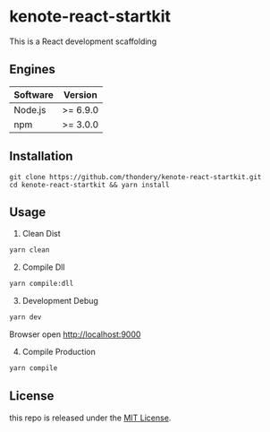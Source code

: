 # kenote-react-startkit
This is a React development scaffolding

## Engines

| Software | Version  |
|----------|----------|
| Node.js  | >= 6.9.0 |
| npm      | >= 3.0.0 |

## Installation

```
git clone https://github.com/thondery/kenote-react-startkit.git
cd kenote-react-startkit && yarn install
```

## Usage

1. Clean Dist

```bash
yarn clean
```

2. Compile Dll

```bash
yarn compile:dll
```

3. Development Debug

```bash
yarn dev
```
Browser open [http://localhost:9000](http://localhost:9000)

4. Compile Production

```bash
yarn compile
```

## License

this repo is released under the [MIT License](https://github.com/thondery/kenote-react-startkit/blob/master/LICENSE).